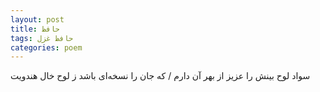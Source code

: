 ```yaml
---
layout: post
title: حافظ
tags: حافظ غزل
categories: poem
---
```


سواد لوح بینش را عزیز از بهر آن دارم / که جان را نسخه‌ای باشد ز لوح خال هندویت